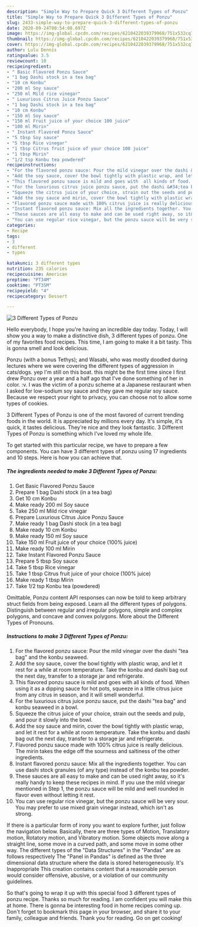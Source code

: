 ```yaml
---
description: "Simple Way to Prepare Quick 3 Different Types of Ponzu"
title: "Simple Way to Prepare Quick 3 Different Types of Ponzu"
slug: 2433-simple-way-to-prepare-quick-3-different-types-of-ponzu
date: 2020-09-24T00:54:08.697Z
image: https://img-global.cpcdn.com/recipes/6210422039379968/751x532cq70/3-different-types-of-ponzu-recipe-main-photo.jpg
thumbnail: https://img-global.cpcdn.com/recipes/6210422039379968/751x532cq70/3-different-types-of-ponzu-recipe-main-photo.jpg
cover: https://img-global.cpcdn.com/recipes/6210422039379968/751x532cq70/3-different-types-of-ponzu-recipe-main-photo.jpg
author: Lulu Dennis
ratingvalue: 3.5
reviewcount: 10
recipeingredient:
- " Basic Flavored Ponzu Sauce"
- "1 bag Dashi stock in a tea bag"
- "10 cm Konbu"
- "200 ml Soy sauce"
- "250 ml Mild rice vinegar"
- " Luxurious Citrus Juice Ponzu Sauce"
- "1 bag Dashi stock in a tea bag"
- "10 cm Konbu"
- "150 ml Soy sauce"
- "150 ml Fruit juice of your choice 100 juice"
- "100 ml Mirin"
- " Instant Flavored Ponzu Sauce"
- "5 tbsp Soy sauce"
- "5 tbsp Rice vinegar"
- "1 tbsp Citrus fruit juice of your choice 100 juice"
- "1 tbsp Mirin"
- "1/2 tsp Konbu tea powdered"
recipeinstructions:
- "For the flavored ponzu sauce: Pour the mild vinegar over the dashi &#34;tea bag&#34; and the konbu seaweed."
- "Add the soy sauce, cover the bowl tightly with plastic wrap, and let it rest for a while at room temperature. Take the konbu and dashi bag out the next day, transfer to a storage jar and refrigerate."
- "This flavored ponzu sauce is mild and goes with  all kinds of food. When using it as a dipping sauce for hot pots, squeeze in a little citrus juice from any citrus in season, and it will smell wonderful."
- "For the luxurious citrus juice ponzu sauce, put the dashi &#34;tea bag&#34; and konbu seaweed in a bowl."
- "Squeeze the citrus juice of your choice, strain out the seeds and pulp, and pour it slowly into the bowl."
- "Add the soy sauce and mirin, cover the bowl tightly with plastic wrap, and let it rest for a while at room temperature. Take the konbu and dashi bag out the next day, transfer to a storage jar and refrigerate."
- "Flavored ponzu sauce made with 100% citrus juice is really delicious. The mirin takes the edge off the sourness and saltiness of the other ingredients."
- "Instant flavored ponzu sauce: Mix all the ingredients together. You can use dashi stock granules (of any type) instead of the konbu tea powder."
- "These sauces are all easy to make and can be used right away, so it&#39;s really handy to keep these recipes in mind. If you use the mild vinegar mentioned in Step 1, the ponzu sauce will be mild and well rounded in flavor even without letting it rest."
- "You can use regular rice vinegar, but the ponzu sauce will be very sour. You may prefer to use mixed grain vinegar instead, which isn&#39;t as strong."
categories:
- Recipe
tags:
- 3
- different
- types

katakunci: 3 different types 
nutrition: 235 calories
recipecuisine: American
preptime: "PT34M"
cooktime: "PT35M"
recipeyield: "4"
recipecategory: Dessert

---
```



![3 Different Types of Ponzu](https://img-global.cpcdn.com/recipes/6210422039379968/751x532cq70/3-different-types-of-ponzu-recipe-main-photo.jpg)

Hello everybody, I hope you're having an incredible day today. Today, I will show you a way to make a distinctive dish, 3 different types of ponzu. One of my favorites food recipes. This time, I am going to make it a bit tasty. This is gonna smell and look delicious.

Ponzu (with a bonus Tethys); and Wasabi, who was mostly doodled during lectures where we were covering the different types of aggression in cats/dogs. yep I&#39;m still on this boat. this might be the first time since I first drew Ponzu over a year and a half ago that I&#39;ve done something of her in color. :v. I was the victim of a ponzu scheme at a Japanese restaurant when I asked for low-sodium soy sauce and they gave me regular soy sauce. Because we respect your right to privacy, you can choose not to allow some types of cookies.

3 Different Types of Ponzu is one of the most favored of current trending foods in the world. It is appreciated by millions every day. It's simple, it's quick, it tastes delicious. They're nice and they look fantastic. 3 Different Types of Ponzu is something which I've loved my whole life.


To get started with this particular recipe, we have to prepare a few components. You can have 3 different types of ponzu using 17 ingredients and 10 steps. Here is how you can achieve that.

<!--inarticleads1-->

##### The ingredients needed to make 3 Different Types of Ponzu:

1. Get  Basic Flavored Ponzu Sauce
1. Prepare 1 bag Dashi stock (in a tea bag)
1. Get 10 cm Konbu
1. Make ready 200 ml Soy sauce
1. Take 250 ml Mild rice vinegar
1. Prepare  Luxurious Citrus Juice Ponzu Sauce
1. Make ready 1 bag Dashi stock (in a tea bag)
1. Make ready 10 cm Konbu
1. Make ready 150 ml Soy sauce
1. Take 150 ml Fruit juice of your choice (100% juice)
1. Make ready 100 ml Mirin
1. Take  Instant Flavored Ponzu Sauce
1. Prepare 5 tbsp Soy sauce
1. Take 5 tbsp Rice vinegar
1. Take 1 tbsp Citrus fruit juice of your choice (100% juice)
1. Make ready 1 tbsp Mirin
1. Take 1/2 tsp Konbu tea (powdered)


Omittable, Ponzu content API responses can now be told to keep arbitrary struct fields from being exposed. Learn all the different types of polygons. Distinguish between regular and irregular polygons, simple and complex polygons, and concave and convex polygons. More about the Different Types of Pronouns. 

<!--inarticleads2-->

##### Instructions to make 3 Different Types of Ponzu:

1. For the flavored ponzu sauce: Pour the mild vinegar over the dashi &#34;tea bag&#34; and the konbu seaweed.
1. Add the soy sauce, cover the bowl tightly with plastic wrap, and let it rest for a while at room temperature. Take the konbu and dashi bag out the next day, transfer to a storage jar and refrigerate.
1. This flavored ponzu sauce is mild and goes with  all kinds of food. When using it as a dipping sauce for hot pots, squeeze in a little citrus juice from any citrus in season, and it will smell wonderful.
1. For the luxurious citrus juice ponzu sauce, put the dashi &#34;tea bag&#34; and konbu seaweed in a bowl.
1. Squeeze the citrus juice of your choice, strain out the seeds and pulp, and pour it slowly into the bowl.
1. Add the soy sauce and mirin, cover the bowl tightly with plastic wrap, and let it rest for a while at room temperature. Take the konbu and dashi bag out the next day, transfer to a storage jar and refrigerate.
1. Flavored ponzu sauce made with 100% citrus juice is really delicious. The mirin takes the edge off the sourness and saltiness of the other ingredients.
1. Instant flavored ponzu sauce: Mix all the ingredients together. You can use dashi stock granules (of any type) instead of the konbu tea powder.
1. These sauces are all easy to make and can be used right away, so it&#39;s really handy to keep these recipes in mind. If you use the mild vinegar mentioned in Step 1, the ponzu sauce will be mild and well rounded in flavor even without letting it rest.
1. You can use regular rice vinegar, but the ponzu sauce will be very sour. You may prefer to use mixed grain vinegar instead, which isn&#39;t as strong.


If there is a particular form of irony you want to explore further, just follow the navigation below. Basically, there are three types of Motion, Translatory motion, Rotatory motion, and Vibratory motion. Some objects move along a straight line, some move in a curved path, and some move in some other way. The different types of the &#34;Data Structures&#34; in the &#34;Pandas&#34; are as follows respectively The &#34;Panel in Pandas&#34; is defined as the three dimensional data structure where the data is stored heterogeneously. It&#39;s Inappropriate This creation contains content that a reasonable person would consider offensive, abusive, or a violation of our community guidelines. 

So that's going to wrap it up with this special food 3 different types of ponzu recipe. Thanks so much for reading. I am confident you will make this at home. There is gonna be interesting food in home recipes coming up. Don't forget to bookmark this page in your browser, and share it to your family, colleague and friends. Thank you for reading. Go on get cooking!
